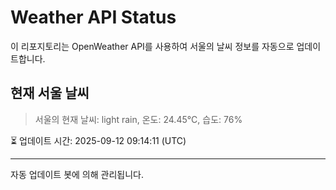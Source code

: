 
# Weather API Status

이 리포지토리는 OpenWeather API를 사용하여 서울의 날씨 정보를 자동으로 업데이트합니다.

## 현재 서울 날씨
> 서울의 현재 날씨: light rain, 온도: 24.45°C, 습도: 76%

⏳ 업데이트 시간: 2025-09-12 09:14:11 (UTC)

---
자동 업데이트 봇에 의해 관리됩니다.
